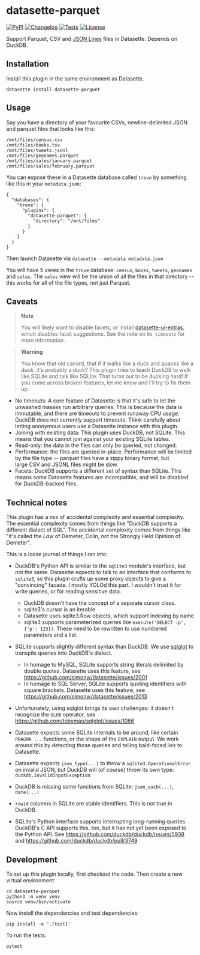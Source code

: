 # datasette-parquet

[![PyPI](https://img.shields.io/pypi/v/datasette-parquet.svg)](https://pypi.org/project/datasette-parquet/)
[![Changelog](https://img.shields.io/github/v/release/cldellow/datasette-parquet?include_prereleases&label=changelog)](https://github.com/cldellow/datasette-parquet/releases)
[![Tests](https://github.com/cldellow/datasette-parquet/workflows/Test/badge.svg)](https://github.com/cldellow/datasette-parquet/actions?query=workflow%3ATest)
[![License](https://img.shields.io/badge/license-Apache%202.0-blue.svg)](https://github.com/cldellow/datasette-parquet/blob/main/LICENSE)

Support Parquet, CSV and [JSON Lines](https://jsonlines.org/) files in Datasette. Depends on DuckDB.

## Installation

Install this plugin in the same environment as Datasette.

    datasette install datasette-parquet

## Usage

Say you have a directory of your favourite CSVs, newline-delimited JSON and parquet
files that looks like this:

```
/mnt/files/census.csv
/mnt/files/books.tsv
/mnt/files/tweets.jsonl
/mnt/files/geonames.parquet
/mnt/files/sales/january.parquet
/mnt/files/sales/february.parquet
```

You can expose these in a Datasette database called `trove` by something
like this in your `metadata.json`:

```
{
  "databases": {
    "trove": {
      "plugins": {
        "datasette-parquet": {
          "directory": "/mnt/files"
        }
      }
    }
  }
}
```

Then launch Datasette via `datasette --metadata metadata.json`

You will have 5 views in the `trove` database: `census`, `books`, `tweets`, `geonames` and `sales`.
The `sales` view will be the union of all the files in that directory -- this works for all of the file types, not just Parquet.

## Caveats

> **Note**
>
> You will likely want to disable facets, or install [datasette-ui-extras](https://github.com/cldellow/datasette-ui-extras), which disables facet suggestions.
> See the note on `No timeouts` for more information.

> **Warning**
>
> You know that old canard, that if it walks like a duck and quacks like a duck, it's probably a duck? This plugin tries to teach DuckDB to walk like SQLite and talk like SQLite. That turns out to be ducking hard! If you come across broken features, let me know and I'll try to fix them up.

- No timeouts: A core feature of Datasette is that it's safe to let the unwashed masses run arbitrary queries. This is because the data is immutable, and there are timeouts to prevent runaway CPU usage. DuckDB does not currently support timeouts. Think carefully about letting anonymous users use a Datasette instance with this plugin.
- Joining with existing data: This plugin uses DuckDB, not SQLite. This means that you cannot join against your existing SQLite tables.
- Read-only: the data in the files can only be queried, not changed.
- Performance: the files are queried in-place. Performance will be limited by the file type -- parquet files have a zippy binary format, but large CSV and JSONL files might be slow.
- Facets: DuckDB supports a different set of syntax than SQLite. This means some Datasette features are incompatible, and will be disabled for DuckDB-backed files.

## Technical notes

This plugin has a mix of accidental complexity and essential complexity.
The essential complexity comes from things like "DuckDB supports a different
dialect of SQL". The accidental complexity comes from things like "it's
called the _Law_ of Demeter, Colin, not the Strongly Held Opinion
of Demeter".

This is a loose journal of things I ran into:

- DuckDB's Python API is similar to the `sqlite3` module's interface, but not
  the same. Datasette expects to talk to an interface that conforms to `sqlite3`,
  so this plugin crufts up some proxy objects to give a "convincing" facade.
  I mostly YOLOd this part. I wouldn't trust it for write queries, or for
  reading sensitive data.
    - DuckDB doesn't have the concept of a separate cursor class.
    - sqlite3's cursor is an iterable
    - Datasette uses sqlite3.Row objects, which support indexing by name
    - sqlite3 supports parameterized queries like `execute('SELECT :p', {'p': 123})`.
      These need to be rewritten to use numbered parameters and a list.

- SQLite supports slightly different syntax than DuckDB. We use [sqlglot](https://github.com/tobymao/sqlglot)
  to transpile queries into DuckDB's dialect.
    - In homage to MySQL, SQLite supports string literals delimited by double
      quotes. Datasette uses this feature, see https://github.com/simonw/datasette/issues/2001
    - In homage to SQL Server, SQLite supports quoting identifiers with square
      brackets. Datasette uses this feature, see https://github.com/simonw/datasette/issues/2013

- Unfortunately, using sqlglot brings its own challenges: it doesn't recognize
  the `GLOB` operator, see https://github.com/tobymao/sqlglot/issues/1066

- Datasette expects some SQLite internals to be around, like certain `PRAGMA ...` functions,
  or the shape of the `EXPLAIN` output. We work around this by detecting those
  queries and telling bald-faced lies to Datasette.

- Datasette expects `json_type(...)` to throw a `sqlite3.OperationalError` on invalid
  JSON, but DuckDB will (of course) throw its own type: `duckdb.InvalidInputException`

- DuckDB is missing some functions from SQLite: `json_each(...)`, `date(...)`

- `rowid` columns in SQLite are stable identifiers. This is not true in DuckDB.

- SQLite's Python interface supports interrupting long-running queries. DuckDB's
  C API supports this, too, but it has not yet been exposed to the Python API.
  See https://github.com/duckdb/duckdb/issues/5938 and https://github.com/duckdb/duckdb/pull/3749

## Development

To set up this plugin locally, first checkout the code. Then create a new virtual environment:

    cd datasette-parquet
    python3 -m venv venv
    source venv/bin/activate

Now install the dependencies and test dependencies:

    pip install -e '.[test]'

To run the tests:

    pytest
